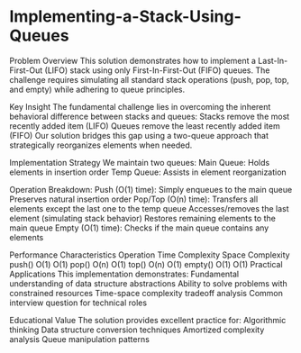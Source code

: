 # Implementing-a-Stack-Using-Queues


Problem Overview
This solution demonstrates how to implement a Last-In-First-Out (LIFO) stack using only First-In-First-Out (FIFO) queues. The challenge requires simulating all standard stack operations (push, pop, top, and empty) while adhering to queue principles.

Key Insight
The fundamental challenge lies in overcoming the inherent behavioral difference between stacks and queues:
Stacks remove the most recently added item (LIFO)
Queues remove the least recently added item (FIFO)
Our solution bridges this gap using a two-queue approach that strategically reorganizes elements when needed.

Implementation Strategy
We maintain two queues:
Main Queue: Holds elements in insertion order
Temp Queue: Assists in element reorganization

Operation Breakdown:
Push (O(1) time):
Simply enqueues to the main queue
Preserves natural insertion order
Pop/Top (O(n) time):
Transfers all elements except the last one to the temp queue
Accesses/removes the last element (simulating stack behavior)
Restores remaining elements to the main queue
Empty (O(1) time):
Checks if the main queue contains any elements

Performance Characteristics
Operation	Time Complexity	Space Complexity
push()	O(1)	O(1)
pop()	O(n)	O(1)
top()	O(n)	O(1)
empty()	O(1)	O(1)
Practical Applications
This implementation demonstrates:
Fundamental understanding of data structure abstractions
Ability to solve problems with constrained resources
Time-space complexity tradeoff analysis
Common interview question for technical roles

Educational Value
The solution provides excellent practice for:
Algorithmic thinking
Data structure conversion techniques
Amortized complexity analysis
Queue manipulation patterns

